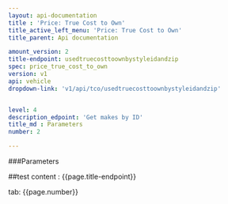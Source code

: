 ```yaml
---
layout: api-documentation
title : 'Price: True Cost to Own'
title_active_left_menu: 'Price: True Cost to Own'
title_parent: Api documentation

amount_version: 2
title-endpoint: usedtruecosttoownbystyleidandzip
spec: price_true_cost_to_own
version: v1
api: vehicle
dropdown-link: 'v1/api/tco/usedtruecosttoownbystyleidandzip'


level: 4
description_edpoint: 'Get makes by ID'
title_md : Parameters
number: 2

---
```


###Parameters

##test content : {{page.title-endpoint}} 

tab: {{page.number}}
